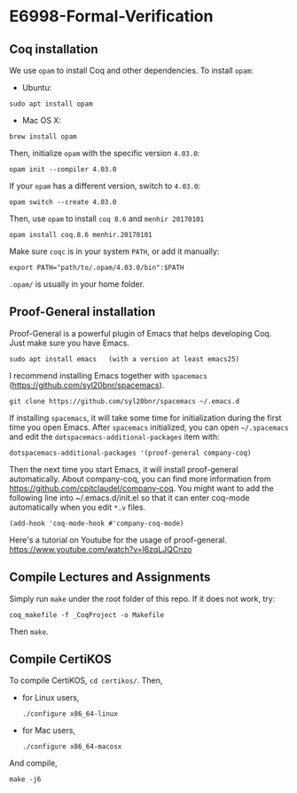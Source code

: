# E6998-Formal-Verification

## Coq installation

We use `opam` to install Coq and other dependencies. To install `opam`:
  - Ubuntu:
  ```
  sudo apt install opam
  ```
  - Mac OS X:
  ```
  brew install opam
  ```

Then, initialize `opam` with the specific version `4.03.0`:
  ```
  opam init --compiler 4.03.0
  ```
If your `opam` has a different version, switch to `4.03.0`:
  ```
  opam switch --create 4.03.0
  ```
Then, use `opam` to install `coq 8.6` and `menhir 20170101`
```
opam install coq.8.6 menhir.20170101
```
Make sure `coqc` is in your system `PATH`, or add it manually:
```
export PATH="path/to/.opam/4.03.0/bin":$PATH
```
`.opam/` is usually in your home folder.

## Proof-General installation

Proof-General is a powerful plugin of Emacs that helps developing Coq. Just make sure you have Emacs.
```
sudo apt install emacs   (with a version at least emacs25)
```

I recommend installing Emacs together with `spacemacs` (https://github.com/syl20bnr/spacemacs).
```
git clone https://github.com/syl20bnr/spacemacs ~/.emacs.d
```

If installing `spacemacs`, it will take some time for initialization during the first time you open Emacs. After `spacemacs` initialized, you can open  `~/.spacemacs` and edit the `dotspacemacs-additional-packages` item with:
```
dotspacemacs-additional-packages '(proof-general company-coq)
```
 
Then the next time you start Emacs, it will install proof-general automatically. About company-coq, you can find more information from https://github.com/cpitclaudel/company-coq. You might want to add the following line into ~/.emacs.d/init.el so that it can enter coq-mode automatically when you edit `*.v` files.
```
(add-hook 'coq-mode-hook #'company-coq-mode)
```
Here's a tutorial on Youtube for the usage of proof-general. https://www.youtube.com/watch?v=l6zqLJQCnzo

## Compile Lectures and Assignments

Simply run `make` under the root folder of this repo. If it does not work, try:
```
coq_makefile -f _CoqProject -o Makefile
```
Then `make`.

## Compile CertiKOS

To compile CertiKOS, `cd certikos/`. Then,
- for Linux users,
    ```
    ./configure x86_64-linux
    ```
- for Mac users,
    ```
    ./configure x86_64-macosx
    ```
And compile,
```
make -j6
```
